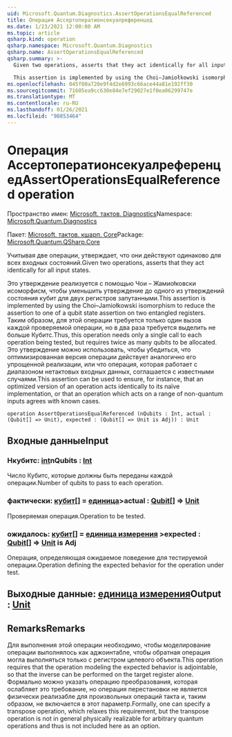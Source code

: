 ```yaml
---
uid: Microsoft.Quantum.Diagnostics.AssertOperationsEqualReferenced
title: Операция Ассертоператионсекуалреференцед
ms.date: 1/23/2021 12:00:00 AM
ms.topic: article
qsharp.kind: operation
qsharp.namespace: Microsoft.Quantum.Diagnostics
qsharp.name: AssertOperationsEqualReferenced
qsharp.summary: >-
  Given two operations, asserts that they act identically for all input states.

  This assertion is implemented by using the Choi–Jamiołkowski isomorphism to reduce the assertion to one of a qubit state assertion on two entangled registers. Thus, this operation needs only a single call to each operation being tested, but requires twice as many qubits to be allocated. This assertion can be used to ensure, for instance, that an optimized version of an operation acts identically to its naïve implementation, or that an operation which acts on a range of non-quantum inputs agrees with known cases.
ms.openlocfilehash: 045f00a720e9f4d2e6993c66ace44a81e192ff30
ms.sourcegitcommit: 71605ea9cc630e84e7ef29027e1f0ea06299747e
ms.translationtype: MT
ms.contentlocale: ru-RU
ms.lasthandoff: 01/26/2021
ms.locfileid: "98853464"
---
```

# <a name="assertoperationsequalreferenced-operation"></a><span data-ttu-id="adb92-102">Операция Ассертоператионсекуалреференцед</span><span class="sxs-lookup"><span data-stu-id="adb92-102">AssertOperationsEqualReferenced operation</span></span>

<span data-ttu-id="adb92-103">Пространство имен: [Microsoft. тактов. Diagnostics](xref:Microsoft.Quantum.Diagnostics)</span><span class="sxs-lookup"><span data-stu-id="adb92-103">Namespace: [Microsoft.Quantum.Diagnostics](xref:Microsoft.Quantum.Diagnostics)</span></span>

<span data-ttu-id="adb92-104">Пакет: [Microsoft. тактов. кшарп. Core](https://nuget.org/packages/Microsoft.Quantum.QSharp.Core)</span><span class="sxs-lookup"><span data-stu-id="adb92-104">Package: [Microsoft.Quantum.QSharp.Core](https://nuget.org/packages/Microsoft.Quantum.QSharp.Core)</span></span>


<span data-ttu-id="adb92-105">Учитывая две операции, утверждает, что они действуют одинаково для всех входных состояний.</span><span class="sxs-lookup"><span data-stu-id="adb92-105">Given two operations, asserts that they act identically for all input states.</span></span>

<span data-ttu-id="adb92-106">Это утверждение реализуется с помощью Чои – Жамиоłковски исоморфисм, чтобы уменьшить утверждение до одного из утверждений состояния кубит для двух регистров запутанными.</span><span class="sxs-lookup"><span data-stu-id="adb92-106">This assertion is implemented by using the Choi–Jamiołkowski isomorphism to reduce the assertion to one of a qubit state assertion on two entangled registers.</span></span>
<span data-ttu-id="adb92-107">Таким образом, для этой операции требуется только один вызов каждой проверяемой операции, но в два раза требуется выделить не больше Кубитс.</span><span class="sxs-lookup"><span data-stu-id="adb92-107">Thus, this operation needs only a single call to each operation being tested, but requires twice as many qubits to be allocated.</span></span>
<span data-ttu-id="adb92-108">Это утверждение можно использовать, чтобы убедиться, что оптимизированная версия операции действует аналогично его упрощенной реализации, или что операция, которая работает с диапазоном нетактовых входных данных, соглашается с известными случаями.</span><span class="sxs-lookup"><span data-stu-id="adb92-108">This assertion can be used to ensure, for instance, that an optimized version of an operation acts identically to its naïve implementation, or that an operation which acts on a range of non-quantum inputs agrees with known cases.</span></span>

```qsharp
operation AssertOperationsEqualReferenced (nQubits : Int, actual : (Qubit[] => Unit), expected : (Qubit[] => Unit is Adj)) : Unit
```


## <a name="input"></a><span data-ttu-id="adb92-109">Входные данные</span><span class="sxs-lookup"><span data-stu-id="adb92-109">Input</span></span>

### <a name="nqubits--int"></a><span data-ttu-id="adb92-110">Нкубитс: [int](xref:microsoft.quantum.lang-ref.int)</span><span class="sxs-lookup"><span data-stu-id="adb92-110">nQubits : [Int](xref:microsoft.quantum.lang-ref.int)</span></span>

<span data-ttu-id="adb92-111">Число Кубитс, которые должны быть переданы каждой операции.</span><span class="sxs-lookup"><span data-stu-id="adb92-111">Number of qubits to pass to each operation.</span></span>


### <a name="actual--qubit--unit"></a><span data-ttu-id="adb92-112">фактически: [кубит](xref:microsoft.quantum.lang-ref.qubit)[] = [единица](xref:microsoft.quantum.lang-ref.unit)></span><span class="sxs-lookup"><span data-stu-id="adb92-112">actual : [Qubit](xref:microsoft.quantum.lang-ref.qubit)[] => [Unit](xref:microsoft.quantum.lang-ref.unit)</span></span> 

<span data-ttu-id="adb92-113">Проверяемая операция.</span><span class="sxs-lookup"><span data-stu-id="adb92-113">Operation to be tested.</span></span>


### <a name="expected--qubit--unit--is-adj"></a><span data-ttu-id="adb92-114">ожидалось: [кубит](xref:microsoft.quantum.lang-ref.qubit)[] = [единица измерения](xref:microsoft.quantum.lang-ref.unit) ></span><span class="sxs-lookup"><span data-stu-id="adb92-114">expected : [Qubit](xref:microsoft.quantum.lang-ref.qubit)[] => [Unit](xref:microsoft.quantum.lang-ref.unit)  is Adj</span></span>

<span data-ttu-id="adb92-115">Операция, определяющая ожидаемое поведение для тестируемой операции.</span><span class="sxs-lookup"><span data-stu-id="adb92-115">Operation defining the expected behavior for the operation under test.</span></span>



## <a name="output--unit"></a><span data-ttu-id="adb92-116">Выходные данные: [единица измерения](xref:microsoft.quantum.lang-ref.unit)</span><span class="sxs-lookup"><span data-stu-id="adb92-116">Output : [Unit](xref:microsoft.quantum.lang-ref.unit)</span></span>



## <a name="remarks"></a><span data-ttu-id="adb92-117">Remarks</span><span class="sxs-lookup"><span data-stu-id="adb92-117">Remarks</span></span>

<span data-ttu-id="adb92-118">Для выполнения этой операции необходимо, чтобы моделирование операции выполнялось как аджоинтабле, чтобы обратная операция могла выполняться только с регистром целевого объекта.</span><span class="sxs-lookup"><span data-stu-id="adb92-118">This operation requires that the operation modeling the expected behavior is adjointable, so that the inverse can be performed on the target register alone.</span></span>
<span data-ttu-id="adb92-119">Формально можно указать операцию преобразования, которая ослабляет это требование, но операция перестановки не является физически реализабле для произвольных операций такта и, таким образом, не включается в этот параметр.</span><span class="sxs-lookup"><span data-stu-id="adb92-119">Formally, one can specify a transpose operation, which relaxes this requirement, but the transpose operation is not in general physically realizable for arbitrary quantum operations and thus is not included here as an option.</span></span>